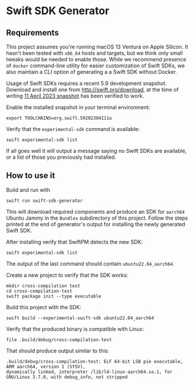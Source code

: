 # Swift SDK Generator

## Requirements


This project assumes you're running macOS 13 Ventura on Apple Silicon. It hasn't been tested with `x86_64` hosts and
targets, but we think only small tweaks would be needed to enable those. While we recommend presence of `docker`
command-line utility for easier customization of Swift SDKs, we also maintain a CLI option of generating a
a Swift SDK without Docker.

Usage of Swift SDKs requires a recent 5.9 development snapshot. Download and install one from
http://swift.org/download, at the time of writing [11 April 2023
snapshot](https://download.swift.org/swift-5.9-branch/xcode/swift-5.9-DEVELOPMENT-SNAPSHOT-2023-04-11-a/swift-5.9-DEVELOPMENT-SNAPSHOT-2023-04-11-a-osx.pkg)
has been verified to work.

Enable the installed snapshot in your terminal environment:

```
export TOOLCHAINS=org.swift.59202304111a
```

Verify that the `experimental-sdk` command is available:

```
swift experimental-sdk list
```

If all goes well it will output a message saying no Swift SDKs are available, or a list of those you previously had 
installed.

## How to use it

Build and run with

```
swift run swift-sdk-generator
```

This will download required components and produce an SDK for `aarch64` Ubuntu Jammy in the `Bundles` subdirectory of 
this project. Follow the steps printed at the end of generator's output for installing the newly generated Swift SDK.

After installing verify that SwiftPM detects the new SDK:

```
swift experimental-sdk list
```

The output of the last command should contain `ubuntu22.04_aarch64`.

Create a new project to verify that the SDK works:

```
mkdir cross-compilation test
cd cross-compilation-test
swift package init --type executable
```

Build this project with the SDK:

```
swift build --experimental-swift-sdk ubuntu22.04_aarch64
```

Verify that the produced binary is compatible with Linux:

```
file .build/debug/cross-compilation-test
```

That should produce output similar to this:

```
.build/debug/cross-compilation-test: ELF 64-bit LSB pie executable, ARM aarch64, version 1 (SYSV), 
dynamically linked, interpreter /lib/ld-linux-aarch64.so.1, for GNU/Linux 3.7.0, with debug_info, not stripped
```
